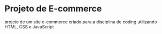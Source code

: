 # Projeto de E-commerce 

projeto de um site e-commerce criado para a disciplina de coding utilizando HTML, CSS e JavaScript
